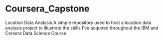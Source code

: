 # Coursera_Capstone
Location Data Analysis
A simple repository used to host a location data analysis project to illustrate the skills I've acquired throughout the IBM and Corsera Data Science Course
